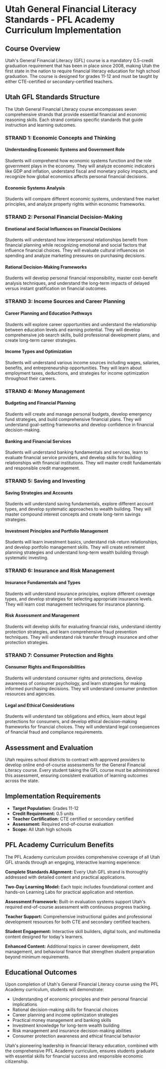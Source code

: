 # Utah General Financial Literacy Standards - PFL Academy Curriculum Implementation

## Course Overview

Utah's General Financial Literacy (GFL) course is a mandatory 0.5-credit graduation requirement that has been in place since 2008, making Utah the first state in the nation to require financial literacy education for high school graduation. The course is designed for grades 11-12 and must be taught by either CTE-certified or secondary-certified teachers.

## Utah GFL Standards Structure

The Utah General Financial Literacy course encompasses seven comprehensive strands that provide essential financial and economic reasoning skills. Each strand contains specific standards that guide instruction and learning outcomes.

### STRAND 1: Economic Concepts and Thinking

#### Understanding Economic Systems and Government Role
Students will comprehend how economic systems function and the role government plays in the economy. They will analyze economic indicators like GDP and inflation, understand fiscal and monetary policy impacts, and recognize how global economics affects personal financial decisions.

#### Economic Systems Analysis
Students will compare different economic systems, understand free market principles, and analyze property rights within economic frameworks.

### STRAND 2: Personal Financial Decision-Making

#### Emotional and Social Influences on Financial Decisions
Students will understand how interpersonal relationships benefit from financial planning while recognizing emotional and social factors that influence financial choices. They will evaluate cultural influences on spending and analyze marketing pressures on purchasing decisions.

#### Rational Decision-Making Frameworks
Students will develop personal financial responsibility, master cost-benefit analysis techniques, and understand the long-term impacts of delayed versus instant gratification on financial outcomes.

### STRAND 3: Income Sources and Career Planning

#### Career Planning and Education Pathways
Students will explore career opportunities and understand the relationship between education levels and earning potential. They will develop comprehensive job search skills, build professional development plans, and create long-term career strategies.

#### Income Types and Optimization
Students will understand various income sources including wages, salaries, benefits, and entrepreneurship opportunities. They will learn about employment taxes, deductions, and strategies for income optimization throughout their careers.

### STRAND 4: Money Management

#### Budgeting and Financial Planning
Students will create and manage personal budgets, develop emergency fund strategies, and build comprehensive financial plans. They will understand goal-setting frameworks and develop confidence in financial decision-making.

#### Banking and Financial Services
Students will understand banking fundamentals and services, learn to evaluate financial service providers, and develop skills for building relationships with financial institutions. They will master credit fundamentals and responsible credit management.

### STRAND 5: Saving and Investing

#### Saving Strategies and Accounts
Students will understand saving fundamentals, explore different account types, and develop systematic approaches to wealth building. They will master compound interest concepts and create long-term savings strategies.

#### Investment Principles and Portfolio Management
Students will learn investment basics, understand risk-return relationships, and develop portfolio management skills. They will create retirement planning strategies and understand long-term wealth building through systematic investing.

### STRAND 6: Insurance and Risk Management

#### Insurance Fundamentals and Types
Students will understand insurance principles, explore different coverage types, and develop strategies for selecting appropriate insurance levels. They will learn cost management techniques for insurance planning.

#### Risk Assessment and Management
Students will develop skills for evaluating financial risks, understand identity protection strategies, and learn comprehensive fraud prevention techniques. They will understand risk transfer through insurance and other protection strategies.

### STRAND 7: Consumer Protection and Rights

#### Consumer Rights and Responsibilities
Students will understand consumer rights and protections, develop awareness of consumer psychology, and learn strategies for making informed purchasing decisions. They will understand consumer protection resources and agencies.

#### Legal and Ethical Considerations
Students will understand tax obligations and ethics, learn about legal protections for consumers, and develop ethical decision-making frameworks for financial choices. They will understand legal consequences of financial fraud and compliance requirements.

## Assessment and Evaluation

Utah requires school districts to contract with approved providers to develop online end-of-course assessments for the General Financial Literacy course. Every student taking the GFL course must be administered this assessment, ensuring consistent evaluation of learning outcomes across the state.

## Implementation Requirements

- **Target Population:** Grades 11-12
- **Credit Requirement:** 0.5 units
- **Teacher Certification:** CTE certified or secondary certified
- **Assessment:** Required end-of-course evaluation
- **Scope:** All Utah high schools

## PFL Academy Curriculum Benefits

The PFL Academy curriculum provides comprehensive coverage of all Utah GFL strands through an engaging, interactive learning experience:

**Complete Standards Alignment:** Every Utah GFL strand is thoroughly addressed with detailed content and practical applications.

**Two-Day Learning Model:** Each topic includes foundational content and hands-on Learning Labs for practical application and retention.

**Assessment Framework:** Built-in evaluation systems support Utah's required end-of-course assessment with continuous progress tracking.

**Teacher Support:** Comprehensive instructional guides and professional development resources for both CTE and secondary certified teachers.

**Student Engagement:** Interactive skill builders, digital tools, and multimedia content designed for today's learners.

**Enhanced Content:** Additional topics in career development, debt management, and behavioral finance that strengthen student preparation beyond minimum requirements.

## Educational Outcomes

Upon completion of Utah's General Financial Literacy course using the PFL Academy curriculum, students will demonstrate:

- Understanding of economic principles and their personal financial implications
- Rational decision-making skills for financial choices
- Career planning and income optimization strategies
- Practical money management and banking skills
- Investment knowledge for long-term wealth building
- Risk management and insurance decision-making abilities
- Consumer protection awareness and ethical financial behavior

Utah's pioneering leadership in financial literacy education, combined with the comprehensive PFL Academy curriculum, ensures students graduate with essential skills for financial success and responsible economic citizenship.